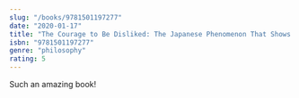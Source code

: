 ```yaml
---
slug: "/books/9781501197277"
date: "2020-01-17"
title: "The Courage to Be Disliked: The Japanese Phenomenon That Shows You How to Change Your Life and Achieve Real Happiness"
isbn: "9781501197277"
genre: "philosophy"
rating: 5
---
```


Such an amazing book!